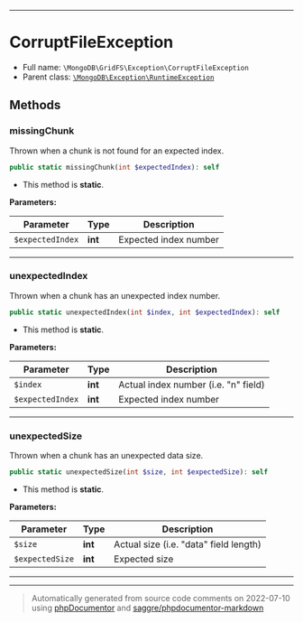 ***

# CorruptFileException





* Full name: `\MongoDB\GridFS\Exception\CorruptFileException`
* Parent class: [`\MongoDB\Exception\RuntimeException`](../../Exception/RuntimeException.md)




## Methods


### missingChunk

Thrown when a chunk is not found for an expected index.

```php
public static missingChunk(int $expectedIndex): self
```



* This method is **static**.




**Parameters:**

| Parameter | Type | Description |
|-----------|------|-------------|
| `$expectedIndex` | **int** | Expected index number |




***

### unexpectedIndex

Thrown when a chunk has an unexpected index number.

```php
public static unexpectedIndex(int $index, int $expectedIndex): self
```



* This method is **static**.




**Parameters:**

| Parameter | Type | Description |
|-----------|------|-------------|
| `$index` | **int** | Actual index number (i.e. &quot;n&quot; field) |
| `$expectedIndex` | **int** | Expected index number |




***

### unexpectedSize

Thrown when a chunk has an unexpected data size.

```php
public static unexpectedSize(int $size, int $expectedSize): self
```



* This method is **static**.




**Parameters:**

| Parameter | Type | Description |
|-----------|------|-------------|
| `$size` | **int** | Actual size (i.e. &quot;data&quot; field length) |
| `$expectedSize` | **int** | Expected size |




***


***
> Automatically generated from source code comments on 2022-07-10 using [phpDocumentor](http://www.phpdoc.org/) and [saggre/phpdocumentor-markdown](https://github.com/Saggre/phpDocumentor-markdown)
